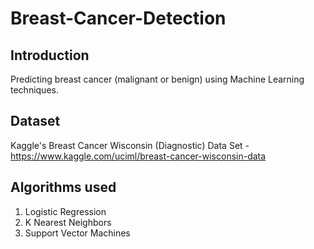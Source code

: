 # Breast-Cancer-Detection

## Introduction
Predicting breast cancer (malignant or benign) using Machine Learning techniques.

## Dataset
Kaggle's Breast Cancer Wisconsin (Diagnostic) Data Set -https://www.kaggle.com/uciml/breast-cancer-wisconsin-data

## Algorithms used
1. Logistic Regression
2. K Nearest Neighbors
3. Support Vector Machines

